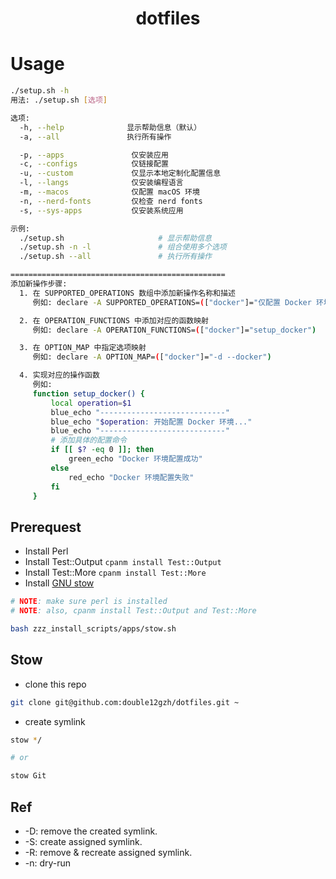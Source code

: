 <h1 align="center">
    dotfiles
</h1>

# Usage

```bash
./setup.sh -h
用法: ./setup.sh [选项]

选项:
  -h, --help              显示帮助信息（默认）
  -a, --all               执行所有操作

  -p, --apps               仅安装应用
  -c, --configs            仅链接配置
  -u, --custom             仅显示本地定制化配置信息
  -l, --langs              仅安装编程语言
  -m, --macos              仅配置 macOS 环境
  -n, --nerd-fonts         仅检查 nerd fonts
  -s, --sys-apps           仅安装系统应用

示例:
  ./setup.sh                     # 显示帮助信息
  ./setup.sh -n -l               # 组合使用多个选项
  ./setup.sh --all               # 执行所有操作

================================================
添加新操作步骤:
  1. 在 SUPPORTED_OPERATIONS 数组中添加新操作名称和描述
     例如: declare -A SUPPORTED_OPERATIONS=(["docker"]="仅配置 Docker 环境")

  2. 在 OPERATION_FUNCTIONS 中添加对应的函数映射
     例如: declare -A OPERATION_FUNCTIONS=(["docker"]="setup_docker")

  3. 在 OPTION_MAP 中指定选项映射
     例如: declare -A OPTION_MAP=(["docker"]="-d --docker")

  4. 实现对应的操作函数
     例如:
     function setup_docker() {
         local operation=$1
         blue_echo "----------------------------"
         blue_echo "$operation: 开始配置 Docker 环境..."
         blue_echo "----------------------------"
         # 添加具体的配置命令
         if [[ $? -eq 0 ]]; then
             green_echo "Docker 环境配置成功"
         else
             red_echo "Docker 环境配置失败"
         fi
     }
```

## Prerequest

- Install Perl
- Install Test::Output `cpanm install Test::Output`
- Install Test::More `cpanm install Test::More`
- Install [GNU stow](https://www.gnu.org/software/stow/)

```bash
# NOTE: make sure perl is installed
# NOTE: also, cpanm install Test::Output and Test::More

bash zzz_install_scripts/apps/stow.sh
```

## Stow

- clone this repo

```bash
git clone git@github.com:double12gzh/dotfiles.git ~
```

- create symlink

```bash
stow */

# or

stow Git
```

## Ref

- -D: remove the created symlink.
- -S: create assigned symlink.
- -R: remove & recreate assigned symlink.
- -n: dry-run
